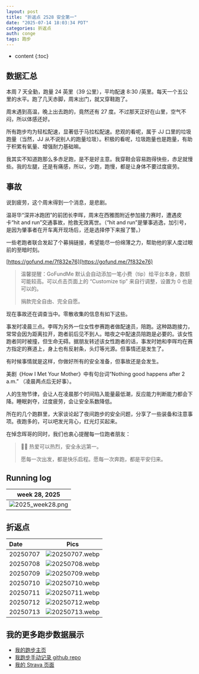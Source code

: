```yaml
---
layout: post
title: "折返点 2528 安全第一"
date: "2025-07-14 18:03:34 PDT"
categories: 折返点
auth: conge
tags: 跑步
---
```

* content
{:toc}

## 数据汇总

本周 7 天全勤，跑量 24 英里（39 公里），平均配速 8:30 /英里。每天一个五公里的水平。跑了几天赤脚，周末出门，就又穿鞋跑了。

周末遇到高温，晚上出去跑的，竟然还有 27 度。不过那天正好在山里，空气不闷，所以体感还好。




所有跑步均为轻松配速，显著低于马拉松配速。悲观的看呢，属于 JJ 口里的垃圾跑量（当然，JJ 从不说别人的跑量垃圾）。积极的看呢，垃圾跑量也是跑量，有助于积累有氧量、增强耐力基础嘛。

我其实不知道跑那么多赤足跑，是不是好主意。我穿鞋会容易跑得快些，赤足就慢些。我的左腿，还是有痛感，所以，少跑，跑慢，都是让身体不要过度疲劳。

## 事故

说到疲劳，这个周末得到一个消息，是悲剧。

温哥华“深井冰跑团”的前团长李晖，周末在西雅图附近参加接力赛时，遭遇皮卡“hit and run”交通事故，抢救无效离世。（“hit and run”是肇事逃逸，加引号，是因为肇事者在开车离开现场后，还是选择停下来报了警。）

一些老跑者联合发起了个募捐链接，希望能尽一份绵薄之力，帮助他的家人度过眼前的至暗时刻。

[https://gofund.me/7f832e76](https://gofund.me/7f832e76)

> 温馨提醒：GoFundMe 默认会自动添加一笔小费（tip）给平台本身，数额可能较高。可以点击页面上的 “Customize tip” 来自行调整，设置为 0 也是可以的。
>
> 捐款完全自由、完全自愿。

现在事故还在调查当中。零散收集的信息有如下这些。

事发时凌晨三点。李晖为另外一位女性参赛跑者做配速员，陪跑。这种路跑接力，常常会因为距离拉开，跑者前后见不到人。暗夜之中配速员陪跑是必要的。该女性跑者同时被撞，但生命无碍。据朋友转述该女性跑者的话，事发时她和李晖均在赛方指定的赛道上，身上也有反射条，头灯等光源。但事情还是发生了。

有时候事情就是这样，你做好所有的安全准备，但事故还是会发生。

美剧《How I Met Your Mother》中有句台词“Nothing good happens after 2 a.m.” （凌晨两点后无好事）。

人的生物节律，会让人在凌晨那个时间陷入能量最低潮，反应能力判断能力都会下降。睡眠剥夺，过度疲劳，会让安全系数降低。

所在的几个跑群里，大家谈论起了夜间跑步的安全问题，分享了一些装备和注意事项。夜跑多的，可以吧发光背心，红光灯买起来。

在悼念晖哥的同时，我们也衷心提醒每一位跑者朋友：

> 🏃‍♂️ 热爱可以热烈，安全永远第一。
>
> 愿每一次出发，都是快乐启程。愿每一次奔跑，都是平安归来。

## Running log

|                             week 28, 2025                              |
| :--------------------------------------------------------------------: |
| ![2025_week28.png](https://s2.loli.net/2025/07/19/HgCpOvmJshRjGBx.png) |

## 折返点

| Date     |                                Pics                                   |
| :------- | :-------------------------------------------------------------------: |
| 20250707 | ![20250707.webp](https://s2.loli.net/2025/07/19/UBtn317eyaAYNlL.webp) |
| 20250708 | ![20250708.webp](https://s2.loli.net/2025/07/19/53emA1H2iSpjfnu.webp) |
| 20250709 | ![20250709.webp](https://s2.loli.net/2025/07/19/oqi3RsgwOrH7Sev.webp) |
| 20250710 | ![20250710.webp](https://s2.loli.net/2025/07/19/i3ukZ97ROBrp1lN.webp) |
| 20250711 | ![20250711.webp](https://s2.loli.net/2025/07/19/gFaoD1C4sBwn59d.webp) |
| 20250712 | ![20250712.webp](https://s2.loli.net/2025/07/19/tdbNcCHfsgkrRhW.webp) |
| 20250713 | ![20250713.webp](https://s2.loli.net/2025/07/19/GFIJNregzXbt73m.webp) |

## 我的更多跑步数据展示

*   [我的跑步主页](https://conge.livingwithfcs.org/running_page/)
*   [我跑步手动记录 github repo](https://github.com/conge/RunningStreak)
*   [我的 Strava 页面](https://www.strava.com/athletes/57680242)
